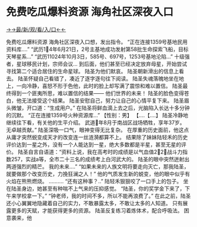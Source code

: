 # 免费吃瓜爆料资源 海角社区深夜入口


<a href="https://senfoop.com">→→最/新/观/看/入/口←←</a>

免费吃瓜爆料资源 海角社区深夜入口想，发出指令。 “正在连接1359号基地民用资料库....” “武历1񸴂4年6月21日，2号主基地成功发射第58批生命探索飞船，目标天琴星系...” “武历11024年10月3日，585号、697号，1253号基地沦陷...” 十级强者，星球移民计划，宗师会议... 到后面，他们甚至已经决定放弃母星，开始尝试寻找第二个适合居住的生命星球。 陆圣为他们默哀。 陆圣朝新滑出的信息上看去。 陆圣怀疑自己看错了，凑近了逐字逐句往下阅读。 陆圣失魂落魄地坐在地上，一向冷静，喜怒不形于色他，此时的脸上却写满了震惊和难以置信。 陆圣最终得到一个匪夷所思，难以置信的结果—— 他们世界的未来！ 陆圣的脸色变得苍白，他无法接受这个结果。 陆圣安慰自己，努力让自己的心情平复下来。 陆圣眉头微皱，开口道：“生成用户。” 在陆圣将鲜血滴上去之后，光脑陷入长达十多分钟的沉默。 “正在连接1359号火种资源库...” 【性别：男】 【....【....】 陆圣冷静地继续往下看，有关他的生平介绍。 武道񽱐年8月于南战区战场牺牲，享年37岁。 无卓越贡献。” 陆圣深吸一口气，眼神变得无比复杂。 在厚重的历史面前，他这点从庸才突然蜕变成天才的改变连一丝涟漪都算不上。 结果除了妹妹陆轻禾的历史评价达到一星之外，没有一个人能达到一星，绝大多数都是半星，甚至无星的评价。 陆圣自言自语道：“资料上说，我在高考时的成绩是以气血值2񱟑2，战斗力指数257，实战a等，全市二十三名的成绩考上白河武大的。 陆圣的眼中突然迸射出两道强烈的精芒。 我的未来....” “如果未来的人族文明将要走向灭亡，那我陆圣，就要做那个改变历史，力挽狂澜之人！” 他的气质发生新的蜕变，他的眼中似乎有火焰在熊熊燃烧。 .......... “还有这种事？..” 陆轻禾狠狠咬了一口手上的包子。 坐在陆圣身边，她甚至有种喘不上气来的压抑感觉。 “陆圣，你的奖学金下来了，下午来学校拿一下。” “钟老师，我的时间不多，所以不能再浪费了。” 在此之前，陆圣还小心翼翼地隐藏着自己的实力，不敢暴露太多，不敢让太多的人知道。 只有展露更多的天赋，才能获得更多的资源。 陆圣反复练习着炼体术，配合呼吸法。 困意袭来，他

